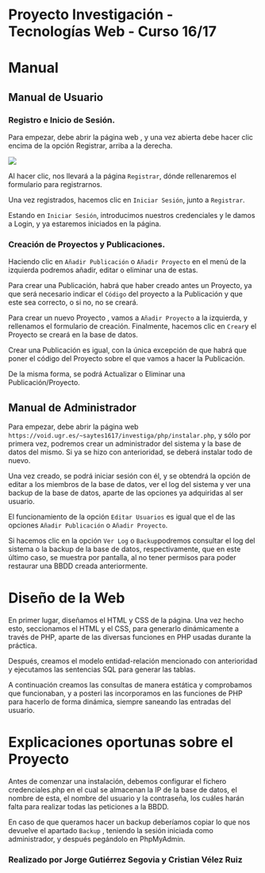 # Proyecto Investigación - Tecnologías Web - Curso 16/17

# Manual
## Manual de Usuario

### Registro e Inicio de Sesión.
Para empezar, debe abrir la página web , y una vez abierta debe hacer clic encima de la opción Registrar, arriba a la derecha.

![](http://i68.tinypic.com/24qua9x.png)

Al hacer clic, nos llevará a la página `Registrar`, dónde rellenaremos el formulario para registrarnos.

Una vez registrados, hacemos clic en `Iniciar Sesión`, junto a `Registrar`.

Estando en `Iniciar Sesión`, introducimos nuestros credenciales y le damos a Login, y ya estaremos iniciados en la página.

### Creación de Proyectos y Publicaciones.

Haciendo clic en `Añadir Publicación` o `Añadir Proyecto` en el menú de la izquierda podremos añadir, editar o eliminar una de estas.

Para crear una Publicación, habrá que haber creado antes un Proyecto, ya que será necesario indicar el `Código` del proyecto a la Publicación y que este sea correcto, o si no, no se creará.

Para crear un nuevo Proyecto , vamos a `Añadir Proyecto` a la izquierda, y rellenamos el formulario de creación.
Finalmente, hacemos clic en `Crear`y el Proyecto se creará en la base de datos.

Crear una Publicación es igual, con la única excepción de que habrá que poner el código del Proyecto sobre el que vamos a hacer la Publicación.

De la misma forma, se podrá Actualizar o Eliminar una Publicación/Proyecto.

## Manual de Administrador
Para empezar, debe abrir la página web `https://void.ugr.es/~saytes1617/investiga/php/instalar.php`, y sólo por primera vez, podremos crear un administrador del sistema y la base de datos del mismo. Si ya se hizo con anterioridad, se deberá instalar todo de nuevo.

Una vez creado, se podrá iniciar sesión con él, y se obtendrá la  opción de editar a los miembros de la base de datos, ver el log del sistema y ver una backup de la base de datos, aparte de las opciones ya adquiridas al ser usuario.

El funcionamiento de la opción `Editar Usuarios` es igual que el de las opciones `Añadir Publicación` o `Añadir Proyecto`.

Si hacemos clic en la opción `Ver Log` o `Backup`podremos consultar el log del sistema o la backup de la base de datos, respectivamente, que en este último caso, se muestra por pantalla, al no tener permisos para poder restaurar una BBDD creada anteriormente.

# Diseño de la Web

En primer lugar, diseñamos el HTML y CSS de la página. Una vez hecho esto, seccionamos el HTML y el CSS, para generarlo dinámicamente a través de PHP, aparte de las diversas funciones en PHP usadas durante la práctica.

Después, creamos el modelo entidad-relación mencionado con anterioridad y ejecutamos las sentencias SQL para generar las tablas.

A continuación creamos las consultas de manera estática y comprobamos que funcionaban, y a posteri las incorporamos en las funciones de PHP para hacerlo de forma dinámica, siempre saneando las entradas del usuario.


# Explicaciones oportunas sobre el Proyecto
Antes de comenzar una instalación, debemos configurar el fichero credenciales.php en el cual se almacenan la IP de la base de datos, el nombre de esta, el nombre del usuario y la contraseña, los cuáles harán falta para realizar todas las peticiones a la BBDD.

En caso de que queramos hacer un backup deberíamos copiar lo que nos devuelve el apartado `Backup` , teniendo la sesión iniciada como administrador, y después pegándolo en PhpMyAdmin.

### Realizado por Jorge Gutiérrez Segovia y Cristian Vélez Ruiz

